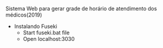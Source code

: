 Sistema Web para gerar grade de horário de atendimento dos médicos(2019)

* Instalando Fuseki
  * Start fuseki.bat file
  * Open localhost:3030
